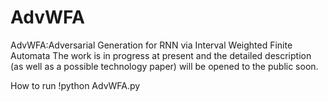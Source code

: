 # AdvWFA
AdvWFA:Adversarial Generation for RNN via Interval Weighted Finite Automata
The work is in progress at present and the detailed description (as well as a possible technology paper) will be opened to the public soon.

How to run
!python AdvWFA.py
